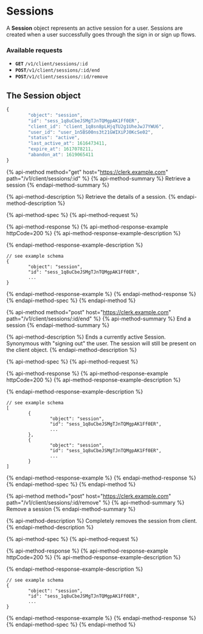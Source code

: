 # Sessions

A **Session** object represents an active session for a user.  Sessions are created when a user successfully goes through the sign in or sign up flows.

### Available requests

* **`GET`** `/v1/client/sessions/:id`
* **`POST`**`/v1/client/sessions/:id/end`
* **`POST`**`/v1/client/sessions/:id/remove`

## The Session object

```javascript
{
        "object": "session",
        "id": "sess_1q8uCbeJSMgTJnTQMgpAK1Ff0ER",
        "client_id": "client_1q8sn8pLHjqTU2g1UheJwJ7YWU6",
        "user_id": "user_1n5BS00ns3t21GWIXiPJ0KcSe02",
        "status": "active",
        "last_active_at": 1616473411,
        "expire_at": 1617078211,
        "abandon_at": 1619065411
}
```

{% api-method method="get" host="https://clerk.example.com" path="/v1/client/sessions/:id" %}
{% api-method-summary %}
Retrieve a session
{% endapi-method-summary %}

{% api-method-description %}
Retrieve the details of a session.
{% endapi-method-description %}

{% api-method-spec %}
{% api-method-request %}

{% api-method-response %}
{% api-method-response-example httpCode=200 %}
{% api-method-response-example-description %}

{% endapi-method-response-example-description %}

```
// see example schema
{
        "object": "session",
        "id": "sess_1q8uCbeJSMgTJnTQMgpAK1Ff0ER",
        ...
}
```
{% endapi-method-response-example %}
{% endapi-method-response %}
{% endapi-method-spec %}
{% endapi-method %}

{% api-method method="post" host="https://clerk.example.com" path="/v1/client/sessions/:id/end" %}
{% api-method-summary %}
End a session
{% endapi-method-summary %}

{% api-method-description %}
Ends a currently active Session.  Synonymous with "signing out" the user.  The session will still be present on the client object.
{% endapi-method-description %}

{% api-method-spec %}
{% api-method-request %}

{% api-method-response %}
{% api-method-response-example httpCode=200 %}
{% api-method-response-example-description %}

{% endapi-method-response-example-description %}

```
// see example schema
[
        {
                "object": "session",
                "id": "sess_1q8uCbeJSMgTJnTQMgpAK1Ff0ER",
                ...
        },
        {
                "object": "session",
                "id": "sess_1q8uCbeJSMgTJnTQMgpAK1Ff0ER",
                ...
        }        
]
```
{% endapi-method-response-example %}
{% endapi-method-response %}
{% endapi-method-spec %}
{% endapi-method %}

{% api-method method="post" host="https://clerk.example.com" path="/v1/client/sessions/:id/remove" %}
{% api-method-summary %}
Remove a session
{% endapi-method-summary %}

{% api-method-description %}
Completely removes the session from client.
{% endapi-method-description %}

{% api-method-spec %}
{% api-method-request %}

{% api-method-response %}
{% api-method-response-example httpCode=200 %}
{% api-method-response-example-description %}

{% endapi-method-response-example-description %}

```
// see example schema
{
        "object": "session",
        "id": "sess_1q8uCbeJSMgTJnTQMgpAK1Ff0ER",
        ...
}
```
{% endapi-method-response-example %}
{% endapi-method-response %}
{% endapi-method-spec %}
{% endapi-method %}

